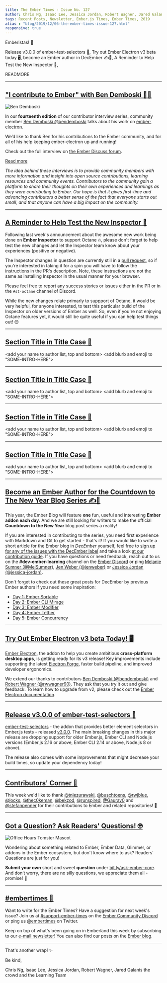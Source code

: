 ```yaml
---
title: The Ember Times - Issue No. 127
author: Chris Ng, Isaac Lee, Jessica Jordan, Robert Wagner, Jared Galanis the crowd
tags: Recent Posts, Newsletter, Ember.js Times, Ember Times, 2019
alias : "blog/2019/12/06-the-ember-times-issue-127.html"
responsive: true
---
```


<SAYING-HELLO-IN-YOUR-FAVORITE-LANGUAGE> Emberistas! 🐹

<SOME-INTRO-HERE-TO-KEEP-THEM-SUBSCRIBERS-READING>
Release v3.0.0 of ember-test-selectors 🎉,
Try out Ember Electron v3 beta today 🖥️,
become an Ember author in DecEmber ✍️🎄,
A Reminder to Help Test the New Inspector 🔬,

READMORE

---

## ["I contribute to Ember" with Ben Demboski 👨‍💻](https://discuss.emberjs.com/t/i-contribute-to-ember-with-ben-demboski/17294)

<div class="float-right padded portrait-frame">
  <img alt="Ben Demboski" title="Ben Demboski - Contributor to Ember" src="/images/blog/emberjstimes/ben_demboski.jpg" />
</div>

In our **fourteenth edition** of our contributor interview series, community member [Ben Demboski @bendemboski](https://github.com/bendemboski) talks about his work on [ember-electron](https://github.com/adopted-ember-addons/ember-electron).

We’d like to thank Ben for his contributions to the Ember community, and for all of his help keeping ember-electron up and running!

Check out the full interview on [the Ember Discuss forum](https://discuss.emberjs.com/t/i-contribute-to-ember-with-ben-demboski/17294).

<a class="ember-button ember-button--centered" href="https://discuss.emberjs.com/t/i-contribute-to-ember-with-ben-demboski/17294">Read more</a>

<p style="font-style: italic;">The idea behind these interviews is to provide community members with more information and insight into open source contributions, learning resources and community events. Contributors to the community gain a platform to share their thoughts on their own experiences and learnings as they were contributing to Ember. Our hope is that it gives first-time and advancing contributors a better sense of the fact that everyone starts out small, and that anyone can have a big impact on the community.</p>

---

## [A Reminder to Help Test the New Inspector 🔬](https://github.com/emberjs/ember-inspector/pull/1088)

Following last week's announcement about the awesome new work being done on **Ember Inspector** to support Octane 🔥, please don't forget to help test the new changes and let the Inspector team know about your experiences (positive or negative).

The Inspector changes in question are currently still in a [pull request](https://github.com/emberjs/ember-inspector/pull/1088), so if you're interested in taking it for a spin you will have to follow the instructions in the PR's description. Note, these instructions are not the same as installing Inspector in the usual manner for your browser.

Please feel free to report any success stories or issues either in the PR or in the `#st-octane` channel of Discord.

While the new changes relate primarly to suppport of Octane, it would be very helpful, for anyone interested, to test this particular build of the Inspector on older versions of Ember as well. So, even if you're not enjoying Octane features yet, it would still be quite useful if you can help test things out! 😊

---

## [Section Title in Title Case 🐹](#section-url)

<change section title emoji>
<consider adding some bold to your paragraph>

<add your name to author list, top and bottom>
<add blurb and emoji to "SOME-INTRO-HERE">

---

## [Section Title in Title Case 🐹](#section-url)

<change section title emoji>
<consider adding some bold to your paragraph>

<add your name to author list, top and bottom>
<add blurb and emoji to "SOME-INTRO-HERE">

---

## [Section Title in Title Case 🐹](#section-url)

<change section title emoji>
<consider adding some bold to your paragraph>

<add your name to author list, top and bottom>
<add blurb and emoji to "SOME-INTRO-HERE">

---

## [Section Title in Title Case 🐹](#section-url)

<change section title emoji>
<consider adding some bold to your paragraph>

<add your name to author list, top and bottom>
<add blurb and emoji to "SOME-INTRO-HERE">

---

## [Become an Ember Author for the Countdown to The New Year Blog Series ✍️🎄](https://discuss.emberjs.com/t/writers-wanted-countdown-to-the-new-year-blog-series/17273)

This year, the Ember Blog will feature **one** fun, useful and interesting **Ember addon each day**. And we are still looking for writers to make the official **Countdown to the New Year** blog post series a reality!

If you are interested in contributing to the series, you need first experience with Markdown and Git to get started - that's it! If you would like to write a short article for the Ember blog in _DecEmber_ yourself, feel free to [sign up for any of the issues with the DecEmber label](https://github.com/ember-learn/ember-blog/labels/decEmber) and take a look [at our contribution guide](https://github.com/ember-learn/ember-blog/blob/master/source/december-2019-blog-series-template.md). If you have questions or need feedback, reach out to us on the **#dev-ember-learning** channel on the [Ember Discord](https://discordapp.com/invite/emberjs) or ping [Melanie Sumner (@MelSumner)](https://github.com/MelSumner), [Jen Weber (@jenweber)](https://github.com/jenweber) or [Jessica Jordan (@jessica-jordan)](https://github.com/jessica-jordan).

Don't forget to check out these great posts for DecEmber by previous Ember authors if you need some inspiration:

- [Day 1: Ember Sortable](https://blog.emberjs.com/2019/12/01/countdown-to-the-new-year-ember-sortable.html)
- [Day 2: Ember CLI Mirage](https://blog.emberjs.com/2019/12/02/countdown-to-the-new-year-ember-cli-mirage.html)
- [Day 3: Ember Modifier](https://blog.emberjs.com/2019/12/03/countdown-to-the-new-year-ember-modifier.html)
- [Day 4: Ember Tether](https://blog.emberjs.com/2019/12/04/countdown-to-the-new-year-ember-tether.html)
- [Day 5: Ember Concurrency](https://blog.emberjs.com/2019/12/05/countdown-to-the-new-year-ember-concurrency.html)

---

## [Try Out Ember Electron v3 beta Today! 🖥️](https://twitter.com/bendemboski/status/1199741719102668800)

[Ember Electron](https://adopted-ember-addons.github.io/ember-electron/versions/v3.0.0-beta.0/), the addon to help you create ambitious **cross-platform desktop apps**, is getting ready for its v3 release! Key improvements include supporting the latest [Electron Forge](https://www.electronforge.io/), faster build pipeline, and improved developer ergonomics.

We extend our thanks to contributors [Ben Demboski (@bendemboski)](https://github.com/bendemboski) and [Robert Wagner (@rwwagner90)](https://github.com/rwwagner90). They ask that you try it out and give feedback. To learn how to upgrade from v2, please check out the [Ember Electron documentation](https://adopted-ember-addons.github.io/ember-electron/versions/v3.0.0-beta.0/docs/guides/upgrading).

---

## [Release v3.0.0 of ember-test-selectors 🎉](https://twitter.com/simplabs/status/1197882267944792064)

[ember-test-selectors](https://github.com/simplabs/ember-test-selectors) - the addon that provides better element selectors in Ember.js tests - released [v3.0.0](https://github.com/simplabs/ember-test-selectors/releases/tag/v3.0.0). The main breaking changes in this major release are dropping support for older Ember.js, Ember CLI and Node.js versions (Ember.js 2.16 or above, Ember CLI 2.14 or above, Node.js 8 or above).

The release also comes with some improvements that might decrease your build times, so update your dependency today!

---

## [Contributors' Corner 👏](https://guides.emberjs.com/release/contributing/repositories/)

<p>This week we'd like to thank <a href="https://github.com/tniezurawski" target="gh-user">@tniezurawski</a>, <a href="https://github.com/buschtoens" target="gh-user">@buschtoens</a>, <a href="https://github.com/rwjblue" target="gh-user">@rwjblue</a>, <a href="https://github.com/locks" target="gh-user">@locks</a>, <a href="https://github.com/thec0keman" target="gh-user">@thec0keman</a>, <a href="https://github.com/bekzod" target="gh-user">@bekzod</a>, <a href="https://github.com/runspired" target="gh-user">@runspired</a>, <a href="https://github.com/Gaurav0" target="gh-user">@Gaurav0</a> and <a href="https://github.com/stefanpenner" target="gh-user">@stefanpenner</a> for their contributions to Ember and related repositories! 💖</p>

---

## [Got a Question? Ask Readers' Questions! 🤓](https://docs.google.com/forms/d/e/1FAIpQLScqu7Lw_9cIkRtAiXKitgkAo4xX_pV1pdCfMJgIr6Py1V-9Og/viewform)

<div class="blog-row">
  <img class="float-right small transparent padded" alt="Office Hours Tomster Mascot" title="Readers' Questions" src="/images/tomsters/officehours.png" />

  <p>Wondering about something related to Ember, Ember Data, Glimmer, or addons in the Ember ecosystem, but don't know where to ask? Readers’ Questions are just for you!</p>

  <p><strong>Submit your own</strong> short and sweet <strong>question</strong> under <a href="https://bit.ly/ask-ember-core" target="rq">bit.ly/ask-ember-core</a>. And don’t worry, there are no silly questions, we appreciate them all - promise! 🤞</p>
</div>

---

## [#embertimes 📰](https://blog.emberjs.com/tags/newsletter.html)

Want to write for the Ember Times? Have a suggestion for next week's issue? Join us at [#support-ember-times](https://discordapp.com/channels/480462759797063690/485450546887786506) on the [Ember Community Discord](https://discordapp.com/invite/zT3asNS) or ping us [@embertimes](https://twitter.com/embertimes) on Twitter.

Keep on top of what's been going on in Emberland this week by subscribing to our [e-mail newsletter](https://the-emberjs-times.ongoodbits.com/)! You can also find our posts on the [Ember blog](https://emberjs.com/blog/tags/newsletter.html).

---

That's another wrap! ✨

Be kind,

Chris Ng, Isaac Lee, Jessica Jordan, Robert Wagner, Jared Galanis the crowd and the Learning Team
